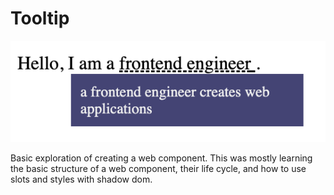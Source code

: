 # Tooltip

![screenshot of tooltip component](../images/screenshot-tooltip.png)

Basic exploration of creating a web component. This was mostly learning the basic structure of a web component, their life cycle, and how to use slots and styles with shadow dom.
